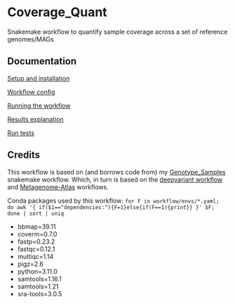# Coverage_Quant
Snakemake workflow to quantify sample coverage across a set of reference genomes/MAGs

## Documentation
[Setup and installation](https://github.com/TimothyStephens/Coverage_Quant/wiki#setup-and-installation)

[Workflow config](https://github.com/TimothyStephens/Coverage_Quant/wiki#workflow-config)

[Running the workflow](https://github.com/TimothyStephens/Coverage_Quant/wiki#running-the-workflow)

[Results explanation](https://github.com/TimothyStephens/Coverage_Quant/wiki#results)

[Run tests](https://github.com/TimothyStephens/Coverage_Quant/wiki/Test_Example)



## Credits
This workflow is based on (and borrows code from) my [Genotype_Samples](https://github.com/TimothyStephens/Genotype_Samples) snakemake workflow.
Which, in turn is based on the [deepvariant workflow](https://github.com/nikostr/dna-seq-deepvariant-glnexus-variant-calling) and [Metagenome-Atlas](https://github.com/metagenome-atlas/atlas) workflows.

Conda packages used by this workflow:
`for F in workflow/envs/*.yaml; do awk '{ if($1=="dependencies:"){F=1}else{if(F==1){print}} }' $F; done | sort | uniq`
  - bbmap=39.11
  - coverm=0.7.0
  - fastp=0.23.2
  - fastqc=0.12.1
  - multiqc=1.14
  - pigz=2.6
  - python=3.11.0
  - samtools=1.16.1
  - samtools=1.21
  - sra-tools=3.0.5

